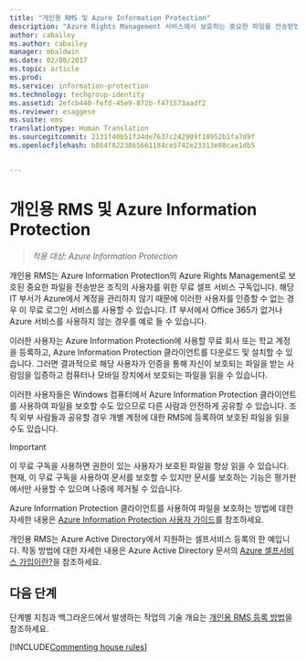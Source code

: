 ```yaml
---
title: "개인용 RMS 및 Azure Information Protection"
description: "Azure Rights Management 서비스에서 보호하는 중요한 파일을 전송받았으나 해당 IT 부서가 Azure에서 해당 사용자에 대한 계정을 관리하지 않아 인증이 불가능한 조직의 경우, 조직 내 사용자를 위한 무료 셀프 서비스 구독인 개인용 RMS에 대한 정보를 제공합니다."
author: cabailey
ms.author: cabailey
manager: mbaldwin
ms.date: 02/08/2017
ms.topic: article
ms.prod: 
ms.service: information-protection
ms.technology: techgroup-identity
ms.assetid: 2efcb440-fefd-45e9-872b-f471573aadf2
ms.reviewer: esaggese
ms.suite: ems
translationtype: Human Translation
ms.sourcegitcommit: 2131f40b51f34de7637c242909f10952b1fa7d9f
ms.openlocfilehash: b864f8223865661184ce5742e23313e88cae1db5


---
```


# <a name="rms-for-individuals-and-azure-information-protection"></a>개인용 RMS 및 Azure Information Protection

>*적용 대상: Azure Information Protection*

개인용 RMS는 Azure Information Protection의 Azure Rights Management로 보호된 중요한 파일을 전송받은 조직의 사용자를 위한 무료 셀프 서비스 구독입니다. 해당 IT 부서가 Azure에서 계정을 관리하지 않기 때문에 이러한 사용자를 인증할 수 없는 경우 이 무료 로그인 서비스를 사용할 수 있습니다. IT 부서에서 Office 365가 없거나 Azure 서비스를 사용하지 않는 경우를 예로 들 수 있습니다.

이러한 사용자는 Azure Information Protection에 사용할 무료 회사 또는 학교 계정을 등록하고, Azure Information Protection 클라이언트를 다운로드 및 설치할 수 있습니다. 그러면 결과적으로 해당 사용자가 인증을 통해 자신이 보호되는 파일을 받는 사람임을 입증하고 컴퓨터나 모바일 장치에서 보호되는 파일을 읽을 수 있습니다.

이러한 사용자들은 Windows 컴퓨터에서 Azure Information Protection 클라이언트를 사용하여 파일을 보호할 수도 있으므로 다른 사람과 안전하게 공유할 수 있습니다. 조직 외부 사람들과 공유할 경우 개별 계정에 대한 RMS에 등록하여 보호된 파일을 읽을 수도 있습니다.

> [!IMPORTANT]
> 이 무료 구독을 사용하면 권한이 있는 사용자가 보호된 파일을 항상 읽을 수 있습니다. 현재, 이 무료 구독을 사용하여 문서를 보호할 수 있지만 문서를 보호하는 기능은 평가판에서만 사용할 수 있으며 나중에 제거될 수 있습니다. 

Azure Information Protection 클라이언트를 사용하여 파일을 보호하는 방법에 대한 자세한 내용은 [Azure Information Protection 사용자 가이드](../rms-client/client-user-guide.md)를 참조하세요.

개인용 RMS는 Azure Active Directory에서 지원하는 셀프서비스 등록의 한 예입니다. 작동 방법에 대한 자세한 내용은 Azure Active Directory 문서의 [Azure 셀프서비스 가입이란?](/active-directory/active-directory-self-service-signup)을 참조하세요. 

## <a name="next-steps"></a>다음 단계
단계별 지침과 백그라운드에서 발생하는 작업의 기술 개요는 [개인용 RMS 등록 방법](rms-for-individuals-user-sign-up.md)을 참조하세요. 

[!INCLUDE[Commenting house rules](../includes/houserules.md)]



<!--HONumber=Feb17_HO4-->


